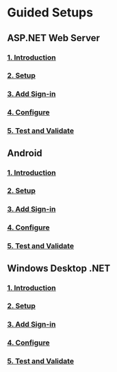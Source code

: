 # Guided Setups
## ASP.NET Web Server
### [1. Introduction](ServerSideWebApp/AspNetWebAppOwin/active-directory-serversidewebapp-aspnetwebappowin-intro.md)
### [2. Setup](ServerSideWebApp/AspNetWebAppOwin/active-directory-serversidewebapp-aspnetwebappowin-setup.md)
### [3. Add Sign-in](ServerSideWebApp/AspNetWebAppOwin/active-directory-serversidewebapp-aspnetwebappowin-use.md)
### [4. Configure](ServerSideWebApp/AspNetWebAppOwin/active-directory-serversidewebapp-aspnetwebappowin-configure.md)
### [5. Test and Validate](ServerSideWebApp/AspNetWebAppOwin/active-directory-serversidewebapp-aspnetwebappowin-test.md)
## Android
### [1. Introduction](MobileAndDesktopApp/Android/active-directory-mobileanddesktopapp-android-intro.md)
### [2. Setup](MobileAndDesktopApp/Android/active-directory-mobileanddesktopapp-android-setup.md)
### [3. Add Sign-in](MobileAndDesktopApp/Android/active-directory-mobileanddesktopapp-android-use.md)
### [4. Configure](MobileAndDesktopApp/Android/active-directory-mobileanddesktopapp-android-configure.md)
### [5. Test and Validate](MobileAndDesktopApp/Android/active-directory-mobileanddesktopapp-android-test.md)
## Windows Desktop .NET
### [1. Introduction](MobileAndDesktopApp/WindowsDesktop/active-directory-mobileanddesktopapp-android-intro.md)
### [2. Setup](MobileAndDesktopApp/WindowsDesktop/active-directory-mobileanddesktopapp-android-setup.md)
### [3. Add Sign-in](MobileAndDesktopApp/WindowsDesktop/active-directory-mobileanddesktopapp-android-use.md)
### [4. Configure](MobileAndDesktopApp/WindowsDesktop/active-directory-mobileanddesktopapp-android-configure.md)
### [5. Test and Validate](MobileAndDesktopApp/WindowsDesktop/active-directory-mobileanddesktopapp-android-test.md)